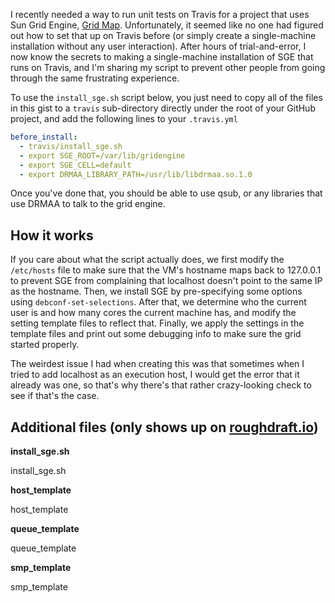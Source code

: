 I recently needed a way to run unit tests on Travis for a project that uses Sun Grid Engine, [Grid Map](https://github.com/EducationalTestingService/gridmap).  Unfortunately, it seemed like no one had figured out how to set that up on Travis before (or simply create a single-machine installation without any user interaction). After hours of trial-and-error, I now know the secrets to making a single-machine installation of SGE that runs on Travis, and I'm sharing my script to prevent other people from going through the same frustrating experience.

To use the `install_sge.sh` script below, you just need to copy all of the files in this gist to a `travis` sub-directory directly under the root of your GitHub project, and add the following lines to your `.travis.yml`
```yaml
before_install:
  - travis/install_sge.sh
  - export SGE_ROOT=/var/lib/gridengine
  - export SGE_CELL=default
  - export DRMAA_LIBRARY_PATH=/usr/lib/libdrmaa.so.1.0
```

Once you've done that, you should be able to use qsub, or any libraries that use DRMAA to talk to the grid engine.

How it works
------------
If you care about what the script actually does, we first modify the `/etc/hosts` file to make sure that the VM's hostname maps back to 127.0.0.1 to prevent SGE from complaining that localhost doesn't point to the same IP as the hostname. Then, we install SGE by pre-specifying some options using `debconf-set-selections`. After that, we determine who the current user is and how many cores the current machine has, and modify the setting template files to reflect that. Finally, we apply the settings in the template files and print out some debugging info to make sure the grid started properly.

The weirdest issue I had when creating this was that sometimes when I tried to add localhost as an execution host, I would get the error that it already was one, so that's why there's that rather crazy-looking check to see if that's the case.

Additional files (only shows up on [roughdraft.io](http://dan-blanchard.roughdraft.io/6586533))
-----------------------------------------------------------------------------------------------

**install_sge.sh**

<gist>install_sge.sh</gist>

**host_template**

<gist>host_template</gist>

**queue_template**

<gist>queue_template</gist>

**smp_template**

<gist>smp_template</gist>
